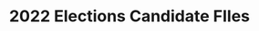 ---
title: 2022 Elections Candidate FIles
redirect_to: https://drive.google.com/drive/folders/11eYCBjcMtXZ-tR6NH-oYu7FRiuYymjtg?usp=sharing
redirect_from: 
  - 2022SpecElCandidateFiles
  - 2022specelcandidatefiles
---